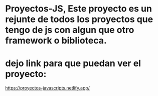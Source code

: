 # Proyectos-JS, Este proyecto es un rejunte de todos los proyectos que tengo de js con algun que otro framework o biblioteca.
# dejo link para que puedan ver el proyecto:
https://proyectos-javascripts.netlify.app/